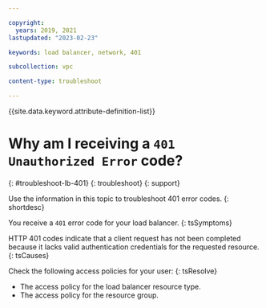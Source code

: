 ```yaml
---

copyright:
  years: 2019, 2021
lastupdated: "2023-02-23"

keywords: load balancer, network, 401

subcollection: vpc

content-type: troubleshoot

---
```


{{site.data.keyword.attribute-definition-list}}

# Why am I receiving a `401 Unauthorized Error` code?
{: #troubleshoot-lb-401}
{: troubleshoot}
{: support}

Use the information in this topic to troubleshoot 401 error codes.
{: shortdesc}

You receive a `401` error code for your load balancer.
{: tsSymptoms}

HTTP 401 codes indicate that a client request has not been completed because it lacks valid authentication credentials for the requested resource.
{: tsCauses}

Check the following access policies for your user:
{: tsResolve}

* The access policy for the load balancer resource type.
* The access policy for the resource group.
